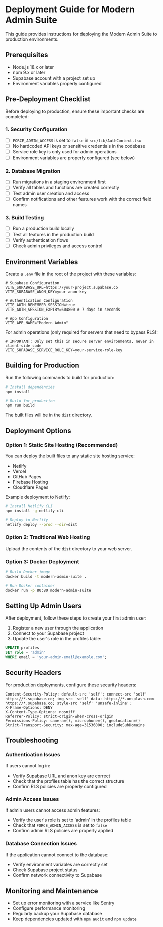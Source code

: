 # Deployment Guide for Modern Admin Suite

This guide provides instructions for deploying the Modern Admin Suite to production environments.

## Prerequisites

- Node.js 18.x or later
- npm 9.x or later
- Supabase account with a project set up
- Environment variables properly configured

## Pre-Deployment Checklist

Before deploying to production, ensure these important checks are completed:

### 1. Security Configuration

- [ ] `FORCE_ADMIN_ACCESS` is set to `false` in `src/lib/AuthContext.tsx`
- [ ] No hardcoded API keys or sensitive credentials in the codebase
- [ ] Service role key is only used for admin operations
- [ ] Environment variables are properly configured (see below)

### 2. Database Migration

- [ ] Run migrations in a staging environment first
- [ ] Verify all tables and functions are created correctly
- [ ] Test admin user creation and access
- [ ] Confirm notifications and other features work with the correct field names

### 3. Build Testing

- [ ] Run a production build locally
- [ ] Test all features in the production build
- [ ] Verify authentication flows
- [ ] Check admin privileges and access control

## Environment Variables

Create a `.env` file in the root of the project with these variables:

```
# Supabase Configuration
VITE_SUPABASE_URL=https://your-project.supabase.co
VITE_SUPABASE_ANON_KEY=your-anon-key

# Authentication Configuration
VITE_AUTH_REMEMBER_SESSION=true
VITE_AUTH_SESSION_EXPIRY=604800 # 7 days in seconds

# App Configuration
VITE_APP_NAME="Modern Admin"
```

For admin operations (only required for servers that need to bypass RLS):

```
# IMPORTANT: Only set this in secure server environments, never in client-side code
VITE_SUPABASE_SERVICE_ROLE_KEY=your-service-role-key
```

## Building for Production

Run the following commands to build for production:

```bash
# Install dependencies
npm install

# Build for production
npm run build
```

The built files will be in the `dist` directory.

## Deployment Options

### Option 1: Static Site Hosting (Recommended)

You can deploy the built files to any static site hosting service:

- Netlify
- Vercel
- GitHub Pages
- Firebase Hosting
- Cloudflare Pages

Example deployment to Netlify:

```bash
# Install Netlify CLI
npm install -g netlify-cli

# Deploy to Netlify
netlify deploy --prod --dir=dist
```

### Option 2: Traditional Web Hosting

Upload the contents of the `dist` directory to your web server.

### Option 3: Docker Deployment

```bash
# Build Docker image
docker build -t modern-admin-suite .

# Run Docker container
docker run -p 80:80 modern-admin-suite
```

## Setting Up Admin Users

After deployment, follow these steps to create your first admin user:

1. Register a new user through the application
2. Connect to your Supabase project
3. Update the user's role in the profiles table:

```sql
UPDATE profiles
SET role = 'admin'
WHERE email = 'your-admin-email@example.com';
```

## Security Headers

For production deployments, configure these security headers:

```
Content-Security-Policy: default-src 'self'; connect-src 'self' https://*.supabase.co; img-src 'self' data: https://*.unsplash.com https://*.supabase.co; style-src 'self' 'unsafe-inline';
X-Frame-Options: DENY
X-Content-Type-Options: nosniff
Referrer-Policy: strict-origin-when-cross-origin
Permissions-Policy: camera=(), microphone=(), geolocation=()
Strict-Transport-Security: max-age=31536000; includeSubDomains
```

## Troubleshooting

### Authentication Issues

If users cannot log in:
- Verify Supabase URL and anon key are correct
- Check that the profiles table has the correct structure
- Confirm RLS policies are properly configured

### Admin Access Issues

If admin users cannot access admin features:
- Verify the user's role is set to 'admin' in the profiles table
- Check that `FORCE_ADMIN_ACCESS` is set to `false`
- Confirm admin RLS policies are properly applied

### Database Connection Issues

If the application cannot connect to the database:
- Verify environment variables are correctly set
- Check Supabase project status
- Confirm network connectivity to Supabase

## Monitoring and Maintenance

- Set up error monitoring with a service like Sentry
- Configure performance monitoring
- Regularly backup your Supabase database
- Keep dependencies updated with `npm audit` and `npm update` 